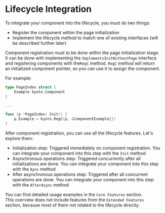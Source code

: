 
# Lifecycle Integration

To integrate your component into the lifecycle, you must do two things:

- Register the component within the page initialization
- Implement the lifecycle method to match one of existing interfaces (will be described further later)

Component registration must to be done within the page initialization stage. It can be done with implementing the `ImplementsInitWithoutPage` interface and registering components with the`RegC` method. `RegC` method will return an initialized component pointer, so you can use it to assign the component.

For example:

```go
type PageIndex struct {
    Example kyoto.Component
}

...

func (p *PageIndex) Init() {
    p.Example = kyoto.RegC(p, &ComponentExample{})
}
```

After component registration, you can use all the lifecycle features. Let's explore them:

- Initialization step: Triggered immediately on component registration. You can integrate your component into this step with the `Init` method
- Asynchronous operations step: Triggered concurrently after all initializations are done. You can integrate your component into this step with the `Aync` method
- After asynchronous operations step: Triggered after all concurrent operations are done. You can integrate your component into this step with the `AfterAsync` method

You can find detailed usage examples in the `Core Features` section.  
This overview does not include features from the `Extended Features` section, because most of them not related to the lifecycle directly.
